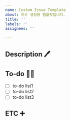 ```yaml
---
name: Custom Issue Template
about: 이슈 생성용 템플릿입니다.
title: ''
labels: ''
assignees: ''

---
```


## Description 🖊️

## To-do 🧑‍💻
- [ ] to-do list1
- [ ] to-do list2
- [ ] to-do list3

## ETC ➕
